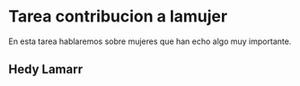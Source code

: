 # Tarea contribucion a lamujer
En esta tarea hablaremos sobre mujeres que han echo algo muy importante.
## Hedy Lamarr

